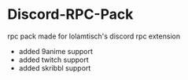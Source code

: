 # Discord-RPC-Pack

rpc pack made for lolamtisch's discord rpc extension

+ added 9anime support
+ added twitch support
+ added skribbl support
